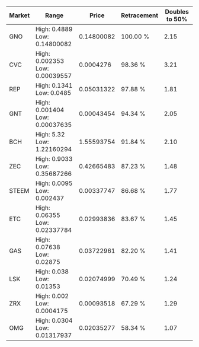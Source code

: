 | Market | Range | Price| Retracement | Doubles to 50% |
| --- | --- | --- | --- | --- |
| GNO | High: 0.4889<br />Low: 0.14800082 | 0.14800082 | 100.00 % | 2.15 |
| CVC | High: 0.002353<br />Low: 0.00039557 | 0.0004276 | 98.36 % | 3.21 |
| REP | High: 0.1341<br />Low: 0.0485 | 0.05031322 | 97.88 % | 1.81 |
| GNT | High: 0.001404<br />Low: 0.00037635 | 0.00043454 | 94.34 % | 2.05 |
| BCH | High: 5.32<br />Low: 1.22160294 | 1.55593754 | 91.84 % | 2.10 |
| ZEC | High: 0.9033<br />Low: 0.35687266 | 0.42665483 | 87.23 % | 1.48 |
| STEEM | High: 0.0095<br />Low: 0.002437 | 0.00337747 | 86.68 % | 1.77 |
| ETC | High: 0.06355<br />Low: 0.02337784 | 0.02993836 | 83.67 % | 1.45 |
| GAS | High: 0.07638<br />Low: 0.02875 | 0.03722961 | 82.20 % | 1.41 |
| LSK | High: 0.038<br />Low: 0.01353 | 0.02074999 | 70.49 % | 1.24 |
| ZRX | High: 0.002<br />Low: 0.0004175 | 0.00093518 | 67.29 % | 1.29 |
| OMG | High: 0.0304<br />Low: 0.01317937 | 0.02035277 | 58.34 % | 1.07 |
